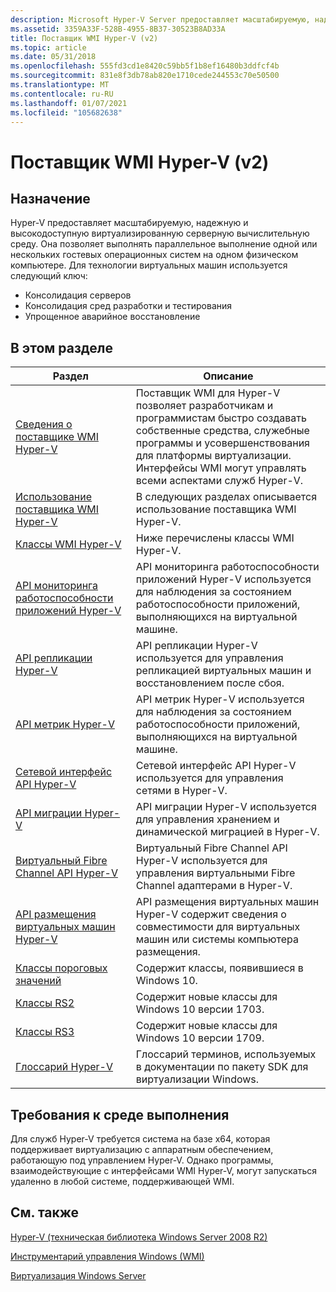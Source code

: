 ```yaml
---
description: Microsoft Hyper-V Server предоставляет масштабируемую, надежную и высокодоступную среду управления виртуальными машинами. Программное обеспечение виртуальных машин Hyper-V объединяет серверы и среды разработки и тестирования.
ms.assetid: 3359A33F-528B-4955-8B37-30523B8AD33A
title: Поставщик WMI Hyper-V (v2)
ms.topic: article
ms.date: 05/31/2018
ms.openlocfilehash: 555fd3cd1e8420c59bb5f1b8ef16480b3ddfcf4b
ms.sourcegitcommit: 831e8f3db78ab820e1710cede244553c70e50500
ms.translationtype: MT
ms.contentlocale: ru-RU
ms.lasthandoff: 01/07/2021
ms.locfileid: "105682638"
---
```

# <a name="hyper-v-wmi-provider-v2"></a>Поставщик WMI Hyper-V (v2)

## <a name="purpose"></a>Назначение

Hyper-V предоставляет масштабируемую, надежную и высокодоступную виртуализированную серверную вычислительную среду. Она позволяет выполнять параллельное выполнение одной или нескольких гостевых операционных систем на одном физическом компьютере. Для технологии виртуальных машин используется следующий ключ:

-   Консолидация серверов
-   Консолидация сред разработки и тестирования
-   Упрощенное аварийное восстановление

## <a name="in-this-section"></a>В этом разделе



| Раздел                                                                                                 | Описание                                                                                                                                                                                                                              |
|-------------------------------------------------------------------------------------------------------|------------------------------------------------------------------------------------------------------------------------------------------------------------------------------------------------------------------------------------------|
| [Сведения о поставщике WMI Hyper-V](about-the-virtualization-wmi-provider.md)<br/>                | Поставщик WMI для Hyper-V позволяет разработчикам и программистам быстро создавать собственные средства, служебные программы и усовершенствования для платформы виртуализации. Интерфейсы WMI могут управлять всеми аспектами служб Hyper-V.<br/> |
| [Использование поставщика WMI Hyper-V](using-the-virtualization-wmi-provider.md)<br/>                | В следующих разделах описывается использование поставщика WMI Hyper-V.<br/>                                                                                                                                                            |
| [Классы WMI Hyper-V](hyper-v-wmi-classes.md)<br/>                                             | Ниже перечислены классы WMI Hyper-V.<br/>                                                                                                                                                                                    |
| [API мониторинга работоспособности приложений Hyper-V](hyper-v-application-health-monitoring-api.md)<br/> | API мониторинга работоспособности приложений Hyper-V используется для наблюдения за состоянием работоспособности приложений, выполняющихся на виртуальной машине.<br/>                                                                                               |
| [API репликации Hyper-V](hyper-v-replication-api.md)<br/>                                     | API репликации Hyper-V используется для управления репликацией виртуальных машин и восстановлением после сбоя.<br/>                                                                                                                             |
| [API метрик Hyper-V](hyper-v-metrics-api.md)<br/>                                             | API метрик Hyper-V используется для наблюдения за состоянием работоспособности приложений, выполняющихся на виртуальной машине.<br/>                                                                                                                     |
| [Сетевой интерфейс API Hyper-V](hyper-v-networking-api.md)<br/>                                       | Сетевой интерфейс API Hyper-V используется для управления сетями в Hyper-V.<br/>                                                                                                                                                          |
| [API миграции Hyper-V](hyper-v-storage-migration-api.md)<br/>                                 | API миграции Hyper-V используется для управления хранением и динамической миграцией в Hyper-V.<br/>                                                                                                                                           |
| [Виртуальный Fibre Channel API Hyper-V](hyper-v-virtual-fiber-channels-api.md)<br/>                | Виртуальный Fibre Channel API Hyper-V используется для управления виртуальными Fibre Channel адаптерами в Hyper-V.<br/>                                                                                                                           |
| [API размещения виртуальных машин Hyper-V](hyper-v-vm-placement-api.md)<br/>                                   | API размещения виртуальных машин Hyper-V содержит сведения о совместимости для виртуальных машин или системы компьютера размещения.<br/>                                                                                                        |
| [Классы пороговых значений](threshold-classes.md)<br/>                                                 | Содержит классы, появившиеся в Windows 10.<br/>                                                                                                                                                                                |
| [Классы RS2](redstone-classes.md)<br/>                                                        | Содержит новые классы для Windows 10 версии 1703.<br/>                                                                                                                                                                        |
| [Классы RS3](rs3-classes.md)<br/>                                                             | Содержит новые классы для Windows 10 версии 1709.<br/>                                                                                                                                                                        |
| [Глоссарий Hyper-V](virtualization-glossary.md)<br/>                                            | Глоссарий терминов, используемых в документации по пакету SDK для виртуализации Windows.<br/>                                                                                                                                                       |



 

## <a name="run-time-requirements"></a>Требования к среде выполнения

Для служб Hyper-V требуется система на базе x64, которая поддерживает виртуализацию с аппаратным обеспечением, работающую под управлением Hyper-V. Однако программы, взаимодействующие с интерфейсами WMI Hyper-V, могут запускаться удаленно в любой системе, поддерживающей WMI.

## <a name="related-topics"></a>См. также

<dl> <dt>

[Hyper-V (техническая библиотека Windows Server 2008 R2)](/previous-versions/windows/it-pro/windows-server-2008-R2-and-2008/cc753637(v=ws.10))
</dt> <dt>

[Инструментарий управления Windows (WMI)](/windows/desktop/WmiSdk/wmi-start-page)
</dt> <dt>

[Виртуализация Windows Server](https://www.microsoft.com/windowsserver2008/virtualization/default.mspx)
</dt> </dl>

 


